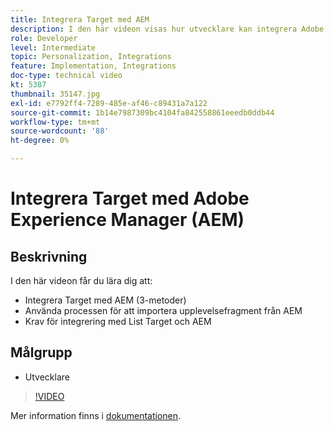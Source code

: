 ```yaml
---
title: Integrera Target med AEM
description: I den här videon visas hur utvecklare kan integrera Adobe Target med AEM (3 metoder). Utvecklarna får lära sig hur de använder processen för att importera upplevelsefragment från AEM, samt lära sig om integreringskraven för Target och AEM.
role: Developer
level: Intermediate
topic: Personalization, Integrations
feature: Implementation, Integrations
doc-type: technical video
kt: 5387
thumbnail: 35147.jpg
exl-id: e7792ff4-7289-485e-af46-c89431a7a122
source-git-commit: 1b14e7987309bc4104fa842558861eeedb0ddb44
workflow-type: tm+mt
source-wordcount: '88'
ht-degree: 0%

---
```


# Integrera Target med Adobe Experience Manager (AEM)

## Beskrivning

I den här videon får du lära dig att:

* Integrera Target med AEM (3-metoder)
* Använda processen för att importera upplevelsefragment från AEM
* Krav för integrering med List Target och AEM

## Målgrupp

* Utvecklare

>[!VIDEO](https://video.tv.adobe.com/v/35147/?quality=12)

Mer information finns i [dokumentationen](https://experienceleague.adobe.com/docs/target/using/experiences/offers/aem-experience-fragments.html?lang=en).
